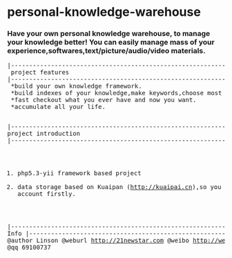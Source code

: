 personal-knowledge-warehouse
============================
<h3>
Have your own personal knowledge warehouse, to manage your knowledge better!
You can easily manage mass of your experience,softwares,text/picture/audio/video materials.
</h3>
<pre>
|------------------------------------------------------------|
 project features
|------------------------------------------------------------|
 *build your own knowledge framework.
 *build indexes of your knowledge,make keywords,choose most suitable categories.
 *fast checkout what you ever have and now you want.
 *accumulate all your life.

|------------------------------------------------------------|
 project introduction
|------------------------------------------------------------|
 1. php5.3-yii framework based project
 2. data storage based on Kuaipan (http://kuaipai.cn),so you must have kuaipan account firstly.

|------------------------------------------------------------|
 Author Info
|------------------------------------------------------------|
 @author Linson
 @weburl http://21newstar.com
 @weibo  http://weibo.com/linson66
 @blog   http://blog.sina.com/linson66
 @qq     69100737
</pre>